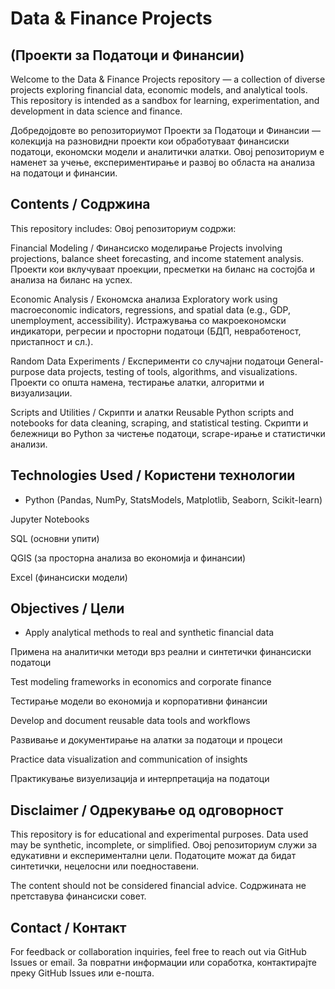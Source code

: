 # Data & Finance Projects
## (Проекти за Податоци и Финансии)

Welcome to the Data & Finance Projects repository — a collection of diverse projects exploring financial data, economic models, and analytical tools. This repository is intended as a sandbox for learning, experimentation, and development in data science and finance.

Добредојдовте во репозиториумот Проекти за Податоци и Финансии — колекција на разновидни проекти кои обработуваат финансиски податоци, економски модели и аналитички алатки. Овој репозиториум е наменет за учење, експериментирање и развој во областа на анализа на податоци и финансии.

## Contents / Содржина
This repository includes:
Овој репозиториум содржи:

Financial Modeling / Финансиско моделирање
Projects involving projections, balance sheet forecasting, and income statement analysis.
Проекти кои вклучуваат проекции, пресметки на биланс на состојба и анализа на биланс на успех.

Economic Analysis / Економска анализа
Exploratory work using macroeconomic indicators, regressions, and spatial data (e.g., GDP, unemployment, accessibility).
Истражувања со макроекономски индикатори, регресии и просторни податоци (БДП, невработеност, пристапност и сл.).

Random Data Experiments / Експерименти со случајни податоци
General-purpose data projects, testing of tools, algorithms, and visualizations.
Проекти со општа намена, тестирање алатки, алгоритми и визуализации.

Scripts and Utilities / Скрипти и алатки
Reusable Python scripts and notebooks for data cleaning, scraping, and statistical testing.
Скрипти и бележници во Python за чистење податоци, scrape-ирање и статистички анализи.

## Technologies Used / Користени технологии
- Python (Pandas, NumPy, StatsModels, Matplotlib, Seaborn, Scikit-learn)

Jupyter Notebooks

SQL (основни упити)

QGIS (за просторна анализа во економија и финансии)

Excel (финансиски модели)

## Objectives / Цели
- Apply analytical methods to real and synthetic financial data

Примена на аналитички методи врз реални и синтетички финансиски податоци

Test modeling frameworks in economics and corporate finance

Тестирање модели во економија и корпоративни финансии

Develop and document reusable data tools and workflows

Развивање и документирање на алатки за податоци и процеси

Practice data visualization and communication of insights

Практикување визуелизација и интерпретација на податоци

## Disclaimer / Одрекување од одговорност
This repository is for educational and experimental purposes. Data used may be synthetic, incomplete, or simplified.
Овој репозиториум служи за едукативни и експериментални цели. Податоците можат да бидат синтетички, нецелосни или поедноставени.

The content should not be considered financial advice.
Содржината не претставува финансиски совет.

## Contact / Контакт
For feedback or collaboration inquiries, feel free to reach out via GitHub Issues or email.
За повратни информации или соработка, контактирајте преку GitHub Issues или е-пошта.